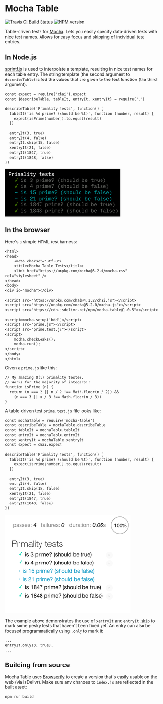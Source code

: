 # Mocha Table

<span class="badge-travisci">
  <a href="http://travis-ci.org/allenluce/mocha-table" title="Check this project's build status on TravisCI"><img src="https://img.shields.io/travis/allenluce/mocha-table/master.svg" alt="Travis CI Build Status" /></a>
</span>
<span class="badge-npmversion">
  <a href="https://npmjs.org/package/mocha-table" title="View this project on NPM"><img src="https://img.shields.io/npm/v/mocha-table.svg" alt="NPM version" /></a>
</span>

Table-driven tests for [Mocha](https://mochajs.org/). Lets you easily
specify data-driven tests with nice test names. Allows for easy focus
and skipping of individual test entries.

## In Node.js

[sprintf.js](https://github.com/alexei/sprintf.js) is used to
interpolate a template, resulting in nice test names for each table
entry.  The string template (the second argument to `describeTable`) is
fed the values that are given to the test function (the third
argument).

    const expect = require('chai').expect
    const {describeTable, tableIt, entryIt, xentryIt} = require('.')

    describeTable('Primality tests', function() {
      tableIt('is %d prime? (should be %t)', function (number, result) {
        expect(isPrime(number)).to.equal(result)
      })

      entryIt(3, true)
      entryIt(4, false)
      entryIt.skip(15, false)
      xentryIt(21, false)
      entryIt(1847, true)
      entryIt(1848, false)
    })

![You'll get nice results](assets/results.png)

## In the browser

Here's a simple HTML test harness:

    <html>
    <head>
        <meta charset="utf-8">
        <title>Mocha Table Tests</title>
        <link href="https://unpkg.com/mocha@5.2.0/mocha.css" rel="stylesheet" />
    </head>
    <body>
    <div id="mocha"></div>

    <script src="https://unpkg.com/chai@4.1.2/chai.js"></script>
    <script src="https://unpkg.com/mocha@5.2.0/mocha.js"></script>
    <script src="https://cdn.jsdelivr.net/npm/mocha-table@1.0.5"></script>

    <script>mocha.setup('bdd')</script>
    <script src="prime.js"></script>
    <script src="prime.test.js"></script>
    <script>
        mocha.checkLeaks();
        mocha.run();
    </script>
    </body>
    </html>

Given a `prime.js` like this:

    // My amazing O(1) primality tester.
    // Works for the majority of integers!!
    function isPrime (n) {
      return (n === 2 || n / 2 !== Math.floor(n / 2)) &&
        (n === 3 || n / 3 !== Math.floor(n / 3))
    }

A table-driven test `prime.test.js` file looks like:

    const mochaTable = require('mocha-table')
    const describeTable = mochaTable.describeTable
    const tableIt = mochaTable.tableIt
    const entryIt = mochaTable.entryIt
    const xentryIt = mochaTable.xentryIt
    const expect = chai.expect

    describeTable('Primality tests', function() {
      tableIt('is %d prime? (should be %t)', function (number, result) {
        expect(isPrime(number)).to.equal(result)
      })

      entryIt(3, true)
      entryIt(4, false)
      entryIt.skip(15, false)
      xentryIt(21, false)
      entryIt(1847, true)
      entryIt(1848, false)
    })

![You'll get nice web results](assets/web.png)

The example above demonstrates the use of `xentryIt` and `entryIt.skip` to
mark some pesky tests that haven't been fixed yet. An entry can also be
focused programmatically using `.only` to mark it:

    ...
    entryIt.only(3, true),
    ...

## Building from source

Mocha Table uses [Browserify](http://browserify.org/) to create a
version that's easily usable on the web (via
[jsDelivr](jsdelivr.com)). Make sure any changes to `index.js` are
reflected in the built asset:

    npm run build
